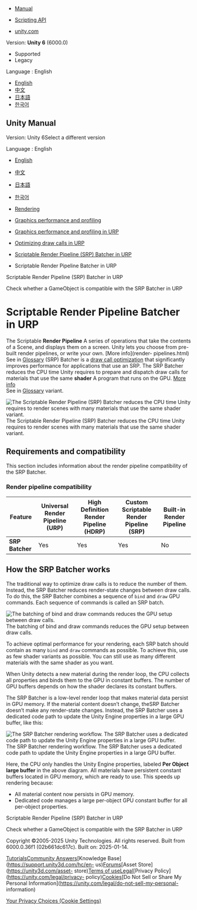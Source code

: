 [](https://docs.unity3d.com)

  * [Manual](../Manual/index.html)
  * [Scripting API](../ScriptReference/index.html)

  * [unity.com](https://unity.com/)

Version: **Unity 6** (6000.0)

  * Supported
  * Legacy

Language : English

  * [English](/Manual/SRPBatcher.html)
  * [中文](/cn/current/Manual/SRPBatcher.html)
  * [日本語](/ja/current/Manual/SRPBatcher.html)
  * [한국어](/kr/current/Manual/SRPBatcher.html)

[](https://docs.unity3d.com)

## Unity Manual

Version: Unity 6Select a different version

Language : English

  * [English](/Manual/SRPBatcher.html)
  * [中文](/cn/current/Manual/SRPBatcher.html)
  * [日本語](/ja/current/Manual/SRPBatcher.html)
  * [한국어](/kr/current/Manual/SRPBatcher.html)

  * [Rendering](rendering-and-post-processing.html)
  * [Graphics performance and profiling](graphics-performance-profiling.html)
  * [Graphics performance and profiling in URP](graphics-performance-and-profiling-in-urp.html)
  * [Optimizing draw calls in URP](reduce-draw-calls-landing-urp.html)
  * [Scriptable Render Pipeline (SRP) Batcher in URP](SRPBatcher-landing.html)
  * Scriptable Render Pipeline Batcher in URP

[](SRPBatcher-landing.html)

Scriptable Render Pipeline (SRP) Batcher in URP

[](SRPBatcher-Materials.html)

Check whether a GameObject is compatible with the SRP Batcher in URP

# Scriptable Render Pipeline Batcher in URP

The Scriptable **Render Pipeline** A series of operations that take the
contents of a Scene, and displays them on a screen. Unity lets you choose from
pre-built render pipelines, or write your own. [More info](render-
pipelines.html)  
See in [Glossary](Glossary.html#Renderpipeline) (SRP) Batcher is a [draw call
optimization](optimizing-draw-calls.html) that significantly improves
performance for applications that use an SRP. The SRP Batcher reduces the CPU
time Unity requires to prepare and dispatch draw calls for materials that use
the same **shader** A program that runs on the GPU. [More info](Shaders.html)  
See in [Glossary](Glossary.html#Shader) variant.

![The Scriptable Render Pipeline \(SRP\) Batcher reduces the CPU time Unity
requires to render scenes with many materials that use the same shader
variant.](../uploads/Main/SRPBatcher.png) The Scriptable Render Pipeline (SRP)
Batcher reduces the CPU time Unity requires to render scenes with many
materials that use the same shader variant.

## Requirements and compatibility

This section includes information about the render pipeline compatibility of
the SRP Batcher.

### Render pipeline compatibility

**Feature** | **Universal Render Pipeline (URP)** | **High Definition Render Pipeline (HDRP)** | **Custom Scriptable Render Pipeline (SRP)** | **Built-in Render Pipeline**  
---|---|---|---|---  
**SRP Batcher** | Yes | Yes | Yes | No  
  
## How the SRP Batcher works

The traditional way to optimize draw calls is to reduce the number of them.
Instead, the SRP Batcher reduces render-state changes between draw calls. To
do this, the SRP Batcher combines a sequence of `bind` and `draw` GPU
commands. Each sequence of commands is called an SRP batch.

![The batching of bind and draw commands reduces the GPU setup between draw
calls.](../uploads/Main/SROShaderPass.png) The batching of bind and draw
commands reduces the GPU setup between draw calls.

To achieve optimal performance for your rendering, each SRP batch should
contain as many `bind` and `draw` commands as possible. To achieve this, use
as few shader variants as possible. You can still use as many different
materials with the same shader as you want.

When Unity detects a new material during the render loop, the CPU collects all
properties and binds them to the GPU in constant buffers. The number of GPU
buffers depends on how the shader declares its constant buffers.

The SRP Batcher is a low-level render loop that makes material data persist in
GPU memory. If the material content doesn’t change, theSRP Batcher doesn’t
make any render-state changes. Instead, the SRP Batcher uses a dedicated code
path to update the Unity Engine properties in a large GPU buffer, like this:

![The SRP Batcher rendering workflow. The SRP Batcher uses a dedicated code
path to update the Unity Engine properties in a large GPU
buffer.](../uploads/Main/SRP_Batcher_loop.png) The SRP Batcher rendering
workflow. The SRP Batcher uses a dedicated code path to update the Unity
Engine properties in a large GPU buffer.

Here, the CPU only handles the Unity Engine properties, labeled **Per Object
large buffer** in the above diagram. All materials have persistent constant
buffers located in GPU memory, which are ready to use. This speeds up
rendering because:

  * All material content now persists in GPU memory.
  * Dedicated code manages a large per-object GPU constant buffer for all per-object properties.

[](SRPBatcher-landing.html)

Scriptable Render Pipeline (SRP) Batcher in URP

[](SRPBatcher-Materials.html)

Check whether a GameObject is compatible with the SRP Batcher in URP

Copyright ©2005-2025 Unity Technologies. All rights reserved. Built from
6000.0.36f1 (02b661dc617c). Built on: 2025-01-14.

[Tutorials](https://learn.unity.com/)[Community
Answers](https://answers.unity3d.com)[Knowledge
Base](https://support.unity3d.com/hc/en-
us)[Forums](https://forum.unity3d.com)[Asset Store](https://unity3d.com/asset-
store)[Terms of
use](https://docs.unity3d.com/Manual/TermsOfUse.html)[Legal](https://unity.com/legal)[Privacy
Policy](https://unity.com/legal/privacy-
policy)[Cookies](https://unity.com/legal/cookie-policy)[Do Not Sell or Share
My Personal Information](https://unity.com/legal/do-not-sell-my-personal-
information)

[Your Privacy Choices (Cookie Settings)](javascript:void\(0\);)

